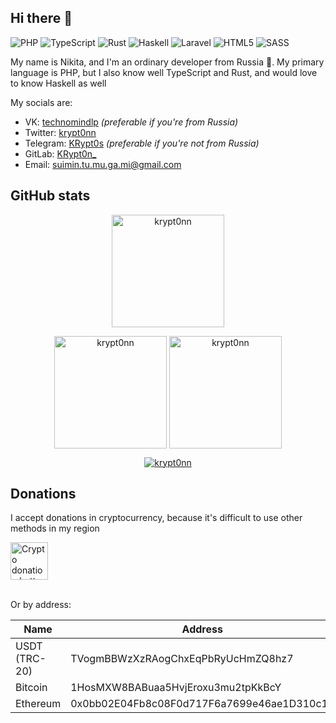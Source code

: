 ## Hi there 👋

![PHP](https://img.shields.io/badge/php-%23777BB4.svg?style=for-the-badge&logo=php&logoColor=white)
![TypeScript](https://img.shields.io/badge/typescript-%23007ACC.svg?style=for-the-badge&logo=typescript&logoColor=white)
![Rust](https://img.shields.io/badge/Rust-000000?style=for-the-badge&logo=rust&logoColor=white)
![Haskell](https://img.shields.io/badge/Haskell-5e5086?style=for-the-badge&logo=haskell&logoColor=white)
![Laravel](https://img.shields.io/badge/laravel-%23FF2D20.svg?style=for-the-badge&logo=laravel&logoColor=white)
![HTML5](https://img.shields.io/badge/html5-%23E34F26.svg?style=for-the-badge&logo=html5&logoColor=white)
![SASS](https://img.shields.io/badge/SASS-hotpink.svg?style=for-the-badge&logo=SASS&logoColor=white)

My name is Nikita, and I'm an ordinary developer from Russia 🎩. My primary language is PHP, but I also know well TypeScript and Rust, and would love to know Haskell as well

My socials are:

* VK: [technomindlp](https://vk.com/technomindlp) *(preferable if you're from Russia)*
* Twitter: [krypt0nn](https://twitter.com/krypt0nn)
* Telegram: [KRypt0s](https://t.me/KRypt0s) *(preferable if you're not from Russia)*
* GitLab: [KRypt0n_](https://gitlab.com/KRypt0n_)
* Email: suimin.tu.mu.ga.mi@gmail.com

## GitHub stats

<p align="center">
  <img height="180em" src="https://github-profile-summary-cards.vercel.app/api/cards/profile-details?username=krypt0nn&theme=nord_bright" alt="krypt0nn" align="center">
</p>

<p align="center">
  <img height="180em" src="https://github-readme-stats.vercel.app/api?username=krypt0nn&hide_border=true&show_icons=true&theme=nord_bright" alt="krypt0nn" align="center">
  <img height="180em" src="https://github-readme-stats.vercel.app/api/top-langs?username=krypt0nn&show_icons=true&locale=en&layout=compact&hide_border=true&theme=nord_bright" alt="krypt0nn" align="center">
</p>

<p align="center">
  <a href="https://github.com/krypt0nn">
    <img src="https://github-profile-trophy.vercel.app/?username=krypt0nn&margin-w=5&theme=nord_bright" alt="krypt0nn">
  </a>
</p>

## Donations

I accept donations in cryptocurrency, because it's difficult to use other methods in my region

<a href="https://nowpayments.io/donation?api_key=X20HY40-BFAMTZP-KBR3MHR-GA4VR00" target="_blank">
  <img src="https://nowpayments.io/images/embeds/donation-button-white.svg" height="60px" alt="Crypto donation button by NOWPayments">
</a>

<br> Or by address:

| Name | Address |
| --- | --- |
| USDT (TRC-20) | TVogmBBWzXzRAogChxEqPbRyUcHmZQ8hz7 |
| Bitcoin | 1HosMXW8BABuaa5HvjEroxu3mu2tpKkBcY |
| Ethereum | 0x0bb02E04Fb8c08F0d717F6a7699e46ae1D310c17 |
